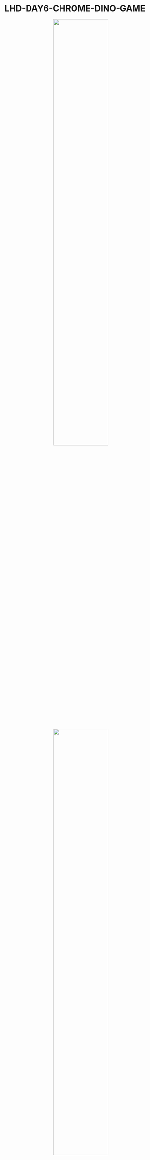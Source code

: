 # LHD-DAY6-CHROME-DINO-GAME


<p align="center">
    <img src="../imgs/dino-demo1.png" width="60%">
    <img src="../imgs/dino-demo2.png" width="60%">
  <p align="center">
